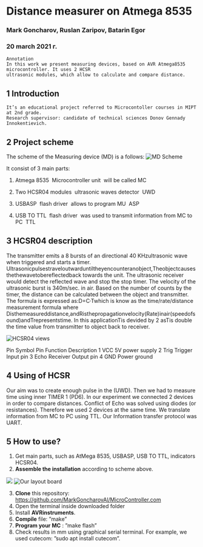 # Distance measurer on Atmega 8535

### Mark Goncharov, Ruslan Zaripov, Batarin Egor

### 20 march 2021 г.

```
Annotation
In this work we present measuring devices, based on AVR Atmega8535 microcontroller. It uses 2 HC­SR
ultrasonic modules, which allow to calculate and compare distance.
```
## 1 Introduction

```
It’s an educational project referred to Microcontoller courses in MIPT at 2nd grade.
Research supervisor: candidate of technical sciences Donov Gennady Innokentievich.
```
## 2 Project scheme


The scheme of the Measuring device (MD) is a follows:
![MD Scheme](https://github.com/MarkGoncharovAl/MicroController/tree/master/images/1.png)


It consist of 3 main parts:

1. Atmega 8535 ­ Microcontroller unit ­ will be called MC


2. Two HC­SR04 modules ­ ultrasonic waves detector ­ UWD
3. USB­ASP ­ flash driver ­ allows to program MU ­ ASP
4. USB TO TTL ­ flash driver ­ was used to transmit information from MC to PC ­ TTL

## 3 HC­SR04 description

The transmitter emits a 8 bursts of an directional 40 KHzultrasonic wave when triggered and starts a timer.
Ultrasonicpulsestraveloutwarduntiltheyencounteranobject,Theobjectcausesthethewavetobereflectedback
towards the unit. The ultrasonic receiver would detect the reflected wave and stop the stop timer. The velocity of
the ultrasonic burst is 340m/sec. in air. Based on the number of counts by the timer, the distance can be calculated
between the object and transmitter.
The formula is expressed as:D=C·Twhich is know as the time/rate/distance measurement formula where
Disthemeasureddistance,andRisthepropagationvelocity(Rate)inair(speedofsound)andTrepresentstime.
In this applicationTis devided by 2 asTis double the time value from transmitter to object back to receiver.


![HC­SR04 views](https://github.com/MarkGoncharovAl/MicroController/tree/master/images/2.png)


Pin Symbol Pin Function Description
1 VCC 5V power supply
2 Trig Trigger Input pin
3 Echo Receiver Output pin
4 GND Power ground


## 4 Using of HC­SR

Our aim was to create enough pulse in the (UWD).
Then we had to measure time using inner TIMER 1 (PD6).
In our experiment we connected 2 devices in order to compare distances. Conflict of Echo was solved using
diodes (or resistances). Therefore we used 2 devices at the same time.
We translate information from MC to PC using TTL. Our Information transfer protocol was UART.

## 5 How to use?

1. Get main parts, such as AtMega 8535, USBASP, USB TO TTL, indicators HC­SR04.
2. **Assemble the installation** according to scheme above.


![](https://github.com/MarkGoncharovAl/MicroController/tree/master/images/3.png)
![Our layout board](https://github.com/MarkGoncharovAl/MicroController/tree/master/images/4.png)


3. **Clone** this repository: https://github.com/MarkGoncharovAl/MicroController.com
4. Open the terminal inside downloaded folder
5. Install **AVR­instruments**.
6. **Compile** file: ”make”
7. **Program your MC** : ”make flash”
8. Check results in mm using graphical serial terminal. For example, we used cutecom: ”sudo apt install
    cutecom”.



